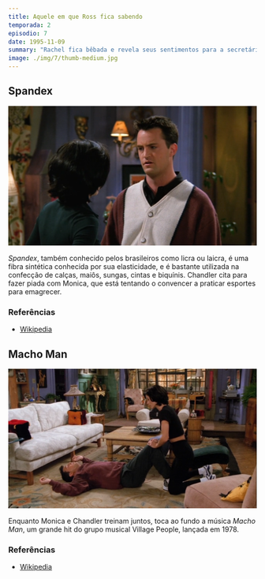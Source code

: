 ```yaml
---
title: Aquele em que Ross fica sabendo
temporada: 2
episodio: 7
date: 1995-11-09
summary: "Rachel fica bêbada e revela seus sentimentos para a secretária eletrônica de Ross, que se vê obrigado a tomar uma decisão."
image: ./img/7/thumb-medium.jpg
---
```


## Spandex

![Spandex](./img/7/spandex.png)

<cena>
  <chandler
    original="- Alright, OK, alright. But if we put on spandex and my boobs are bigger than yours, I'm goin' home."
    traducao="- Mas se tiver que usar spandex e meus peitos ficarem maior que os seus, eu paro."
  ></chandler>
</cena>

*Spandex*, também conhecido pelos brasileiros como licra ou laicra, é uma fibra sintética
conhecida por sua elasticidade, e é bastante utilizada na confecção de calças, maiôs,
sungas, cintas e biquínis. Chandler cita para fazer piada com Monica, que está tentando
o convencer a praticar esportes para emagrecer.

### Referências

- [Wikipedia](https://pt.wikipedia.org/wiki/Elastano)

## Macho Man

![Macho Man](./img/7/macho-man.png)

Enquanto Monica e Chandler treinam juntos, toca ao fundo a música *Macho Man*, um
grande hit do grupo musical Village People, lançada em 1978.

### Referências

- [Wikipedia](https://pt.wikipedia.org/wiki/Macho_Man_(can%C3%A7%C3%A3o))

